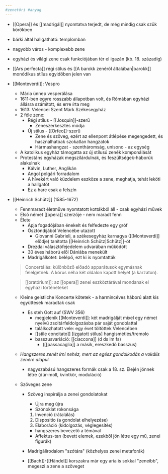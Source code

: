 ```yaml
---
#zenetöri #anyag
---
```


-   [[Opera]] és [[madrigál]] nyomtatva terjedt, de még mindig csak szűk körökben
-   bárki által hallgatható: templomban
-   nagyobb város - komplexebb zene
-   egyházi és világi zene csak funkciójában tér el igazán (kb. 18. századig)
-   [[Ars perfecta]] régi stílus és [[A barokk zenéről általában|barokk]] monódikus stílus egyidőben jelen van

-   [[Monteverdi]]: Vespro
    -   Mária ünnep vesperálása
    -   1611-ben egyre rosszabb állapotban volt, és Rómában egyházi állásra számított, és erre írta meg
    -   1613: Velencei Szent Márk Székesegyház
    -   2 féle zene:
        -   Régi stílus - [[Josquin]]-szerű
            -   Zeneszerkesztés módja
        -   Új stílus - [[Orfeo]]-szerű
            -   Zene és szöveg, ezért az ellenpont átlépése megengedett, és használhatóak szokatlan hangzatok
            -   Hármashangzat - szentháromság, unisono - az egység
    -   A katolikus egyház támogatta az új stílusú zenék komponálását
    -   Protestáns egyházak megszilárdulnak, és feszültségek-háborúk alakulnak
        -   Kálvin, Luther, Anglikán
        -   Angol polgári forradalom
        -   A hívekért való küzdelem eszköze a zene, meghatja, tehát leköti a hallgatót
        -   Ez a harc csak a felszín

-   [[Heinrich Schütz]] (1585-1672)
    -   Fennmaradt életműve nyomtatott kottákból áll - csak egyházi művek
    -   Első német [[opera]] szerzője - nem maradt fenn
    -   Élete
        -   Apja fogadójában énekelt és felfedezte egy gróf
        -   Ösztöndíjából Velencébe utazott
            -   Giovanni Gabrieli, a székesegyház karnagya ([[Monteverdi]] elődje) tanította [[Heinrich Schütz|Schütz]]-öt
        -   Drezdai választófejedelem udvarában működött
        -   30 éves háború elől Dániába menekült
        -   Madrigálkötet: belépő, ezt ki is nyomtatták
	    
	> Concertálás: különböző előadó apparátusok egymásnak felelgetnek. A kórus néha két oldalon kapott helyet (a karzaton).
	    
    > [[oratórium]]: az [[opera]] zenei eszköztárával mondanak el egyházi történeteket
		
    -   Kleine geistliche Koncerte kötetek - a harmincéves háború alatt kis együttesek maradtak csak
        -   Es steh Gott auf (SWV 356)
            -   megjelenik [[Monteverdi]]: két madrigálját mixel egy német nyelvű zsoltárfeldolgozásba pár saját gondolattal
            -   találkozhatott vele: egy évet töltöttek Velencében
            -   [[stile concitato]] [izgatott stílus] hangismétlés/tremolo
            -   basszusvariáció: [[ciaccona]] (d ds lm fs)
                -   ([[passacaglia]] a másik, ereszkedő basszus)
                
    -   *Hangszeres zenét írni nehéz, mert az egész gondolkodás a vokális zenére alapul.*
		-   nagyszabású hangszeres formák csak a 18. sz. Elején jönnek létre (dúr-moll, kvintkör, moduláció)
    -   Szöveges zene
        -   Szöveg inspirálja a zenei gondolatokat
            
            -   Újra meg újra
            -   Szónoklat rokonsága
            
            1.  Invenció (rátalálás)
            2.  Dispositio (a gondolat elhelyezése)
            3.  Elaboráció (kidolgozás, véglegesítés)
            
            -   hangszeres bevezető a témával
            -   Affektus-tan (bevett elemek, ezekből jön létre egy mű, zenei figurák)
        -   Madrigálirodalom "szótára" (közhelyes zenei metaforák)
        -   [[Bach]]-[[Händel]] korszakra már egy aria is sokkal "zeneibb", megeszi a zene a szöveget